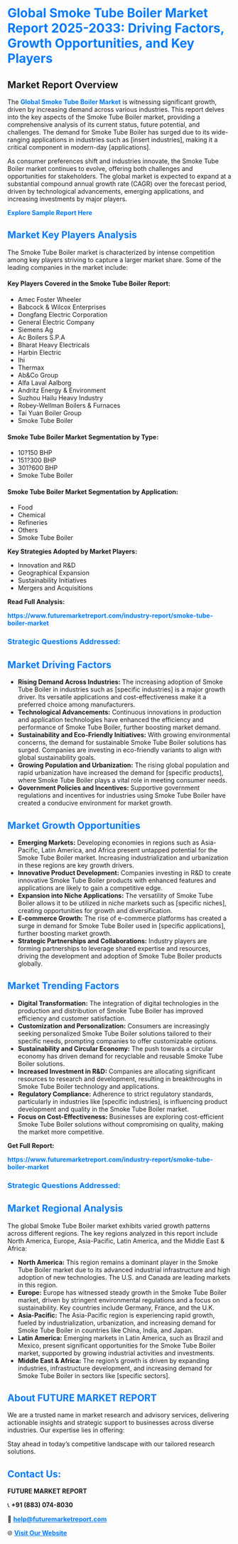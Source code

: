 <h1 style="color: #007BFF;">Global Smoke Tube Boiler Market Report 2025-2033: Driving Factors, Growth Opportunities, and Key Players</h1>

<section id="overview">
<h2>Market Report Overview</h2>
<p>The <a href="https://www.futuremarketreport.com/industry-report/smoke-tube-boiler-market" style="color: #007BFF; text-decoration: none;"><strong>Global Smoke Tube Boiler Market</strong></a> is witnessing significant growth, driven by increasing demand across various industries. This report delves into the key aspects of the Smoke Tube Boiler market, providing a comprehensive analysis of its current status, future potential, and challenges. The demand for Smoke Tube Boiler has surged due to its wide-ranging applications in industries such as [insert industries], making it a critical component in modern-day [applications].</p>
<p>As consumer preferences shift and industries innovate, the Smoke Tube Boiler market continues to evolve, offering both challenges and opportunities for stakeholders. The global market is expected to expand at a substantial compound annual growth rate (CAGR) over the forecast period, driven by technological advancements, emerging applications, and increasing investments by major players.</p>
</section>

<section id="overview">
<p><a href="https://www.futuremarketreport.com/request-sample/reportId=110182" style="color: #007BFF; text-decoration: none;"><strong>Explore Sample Report Here</strong></a></p>
</section>

<section id="key-players">
<h2 style="color: #007BFF;">Market Key Players Analysis</h2>
<p>The Smoke Tube Boiler market is characterized by intense competition among key players striving to capture a larger market share. Some of the leading companies in the market include:</p>
<h4>Key Players Covered in the Smoke Tube Boiler Report:</h4>
<ul><li>Amec Foster Wheeler</li><li>Babcock &amp; Wilcox Enterprises</li><li>Dongfang Electric Corporation</li><li>General Electric Company</li><li>Siemens Ag</li><li>Ac Boilers S.P.A</li><li>Bharat Heavy Electricals</li><li>Harbin Electric</li><li>Ihi</li><li>Thermax</li><li>Ab&amp;Co Group</li><li>Alfa Laval Aalborg</li><li>Andritz Energy &amp; Environment</li><li>Suzhou Hailu Heavy Industry</li><li>Robey-Wellman Boilers &amp; Furnaces</li><li>Tai Yuan Boiler Group</li><li>Smoke Tube Boiler</li></ul>
<h4>Smoke Tube Boiler Market Segmentation by Type:</h4>
<ul><li>10?150 BHP</li><li>151?300 BHP</li><li>301?600 BHP</li><li>Smoke Tube Boiler</li></ul>

<h4>Smoke Tube Boiler Market Segmentation by Application:</h4>
<ul><li>Food</li><li>Chemical</li><li>Refineries</li><li>Others</li><li>Smoke Tube Boiler</li></ul>
<p><strong>Key Strategies Adopted by Market Players:</strong></p>
<ul>
<li>Innovation and R&D</li>
<li>Geographical Expansion</li>
<li>Sustainability Initiatives</li>
<li>Mergers and Acquisitions</li>
</ul>
</section>

<section>
<p><strong>Read Full Analysis: </strong></p><a href="https://www.futuremarketreport.com/industry-report/smoke-tube-boiler-market" style="color: #007BFF; text-decoration: none;"><strong>https://www.futuremarketreport.com/industry-report/smoke-tube-boiler-market</strong></a>
<h3 style="color: #007BFF;">Strategic Questions Addressed:</h3>
</section>

<section id="driving-factors">
<h2 style="color: #007BFF;">Market Driving Factors</h2>
<ul>
<li><strong>Rising Demand Across Industries:</strong> The increasing adoption of Smoke Tube Boiler in industries such as [specific industries] is a major growth driver. Its versatile applications and cost-effectiveness make it a preferred choice among manufacturers.</li>
<li><strong>Technological Advancements:</strong> Continuous innovations in production and application technologies have enhanced the efficiency and performance of Smoke Tube Boiler, further boosting market demand.</li>
<li><strong>Sustainability and Eco-Friendly Initiatives:</strong> With growing environmental concerns, the demand for sustainable Smoke Tube Boiler solutions has surged. Companies are investing in eco-friendly variants to align with global sustainability goals.</li>
<li><strong>Growing Population and Urbanization:</strong> The rising global population and rapid urbanization have increased the demand for [specific products], where Smoke Tube Boiler plays a vital role in meeting consumer needs.</li>
<li><strong>Government Policies and Incentives:</strong> Supportive government regulations and incentives for industries using Smoke Tube Boiler have created a conducive environment for market growth.</li>
</ul>
</section>

<section id="growth-opportunities">
<h2 style="color: #007BFF;">Market Growth Opportunities</h2>
<ul>
<li><strong>Emerging Markets:</strong> Developing economies in regions such as Asia-Pacific, Latin America, and Africa present untapped potential for the Smoke Tube Boiler market. Increasing industrialization and urbanization in these regions are key growth drivers.</li>
<li><strong>Innovative Product Development:</strong> Companies investing in R&D to create innovative Smoke Tube Boiler products with enhanced features and applications are likely to gain a competitive edge.</li>
<li><strong>Expansion into Niche Applications:</strong> The versatility of Smoke Tube Boiler allows it to be utilized in niche markets such as [specific niches], creating opportunities for growth and diversification.</li>
<li><strong>E-commerce Growth:</strong> The rise of e-commerce platforms has created a surge in demand for Smoke Tube Boiler used in [specific applications], further boosting market growth.</li>
<li><strong>Strategic Partnerships and Collaborations:</strong> Industry players are forming partnerships to leverage shared expertise and resources, driving the development and adoption of Smoke Tube Boiler products globally.</li>
</ul>
</section>

<section id="trending-factors">
<h2 style="color: #007BFF;">Market Trending Factors</h2>
<ul>
<li><strong>Digital Transformation:</strong> The integration of digital technologies in the production and distribution of Smoke Tube Boiler has improved efficiency and customer satisfaction.</li>
<li><strong>Customization and Personalization:</strong> Consumers are increasingly seeking personalized Smoke Tube Boiler solutions tailored to their specific needs, prompting companies to offer customizable options.</li>
<li><strong>Sustainability and Circular Economy:</strong> The push towards a circular economy has driven demand for recyclable and reusable Smoke Tube Boiler solutions.</li>
<li><strong>Increased Investment in R&D:</strong> Companies are allocating significant resources to research and development, resulting in breakthroughs in Smoke Tube Boiler technology and applications.</li>
<li><strong>Regulatory Compliance:</strong> Adherence to strict regulatory standards, particularly in industries like [specific industries], is influencing product development and quality in the Smoke Tube Boiler market.</li>
<li><strong>Focus on Cost-Effectiveness:</strong> Businesses are exploring cost-efficient Smoke Tube Boiler solutions without compromising on quality, making the market more competitive.</li>
</ul>
</section>

<section>
<p><strong>Get Full Report: </strong></p><a href="https://www.futuremarketreport.com/industry-report/smoke-tube-boiler-market" style="color: #007BFF; text-decoration: none;"><strong>https://www.futuremarketreport.com/industry-report/smoke-tube-boiler-market</strong></a>
<h3 style="color: #007BFF;">Strategic Questions Addressed:</h3>
</section>


<section id="regional-analysis">
<h2 style="color: #007BFF;">Market Regional Analysis</h2>
<p>The global Smoke Tube Boiler market exhibits varied growth patterns across different regions. The key regions analyzed in this report include North America, Europe, Asia-Pacific, Latin America, and the Middle East & Africa:</p>
<ul>
<li><strong>North America:</strong> This region remains a dominant player in the Smoke Tube Boiler market due to its advanced industrial infrastructure and high adoption of new technologies. The U.S. and Canada are leading markets in this region.</li>
<li><strong>Europe:</strong> Europe has witnessed steady growth in the Smoke Tube Boiler market, driven by stringent environmental regulations and a focus on sustainability. Key countries include Germany, France, and the U.K.</li>
<li><strong>Asia-Pacific:</strong> The Asia-Pacific region is experiencing rapid growth, fueled by industrialization, urbanization, and increasing demand for Smoke Tube Boiler in countries like China, India, and Japan.</li>
<li><strong>Latin America:</strong> Emerging markets in Latin America, such as Brazil and Mexico, present significant opportunities for the Smoke Tube Boiler market, supported by growing industrial activities and investments.</li>
<li><strong>Middle East & Africa:</strong> The region’s growth is driven by expanding industries, infrastructure development, and increasing demand for Smoke Tube Boiler in sectors like [specific sectors].</li>
</ul>
</section>

<footer>
<h2 style="color: #007BFF;">About FUTURE MARKET REPORT</h2>
<p>We are a trusted name in market research and advisory services, delivering actionable insights and strategic support to businesses across diverse industries. Our expertise lies in offering:</p>

<p>Stay ahead in today’s competitive landscape with our tailored research solutions.</p>

<h2 style="color: #007BFF;">Contact Us:</h2>
<p><strong>FUTURE MARKET REPORT</strong></p>
<p>📞 <strong>+91 (883) 074-8030</strong></p>
<p>📧 <strong><a href="mailto:help@futuremarketreport.com" style="color: #007BFF;">help@futuremarketreport.com</a></strong></p>
<p>🌐 <strong><a href="https://www.futuremarketreport.com/" style="color: #007BFF;">Visit Our Website</a></strong></p>
</footer>